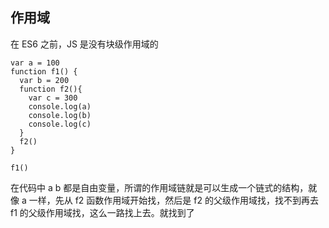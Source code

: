 ## 作用域
在 ES6 之前，JS 是没有块级作用域的

	var a = 100
	function f1() {
	  var b = 200
	  function f2(){
	    var c = 300
	    console.log(a)
	    console.log(b)
	    console.log(c)
	  }
	  f2()
	}
	
	f1()
在代码中 a b 都是自由变量，所谓的作用域链就是可以生成一个链式的结构，就像 a 一样，先从 f2 函数作用域开始找，然后是 f2 的父级作用域找，找不到再去 f1 的父级作用域找，这么一路找上去。就找到了